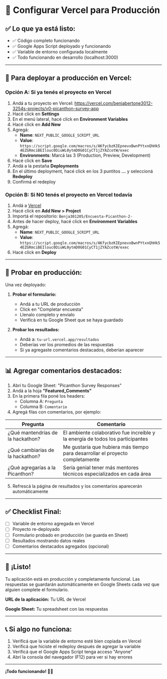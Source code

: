 # 🚀 Configurar Vercel para Producción

## ✅ Lo que ya está listo:

- ✅ Código completo funcionando
- ✅ Google Apps Script deployado y funcionando
- ✅ Variable de entorno configurada localmente
- ✅ Todo funcionando en desarrollo (localhost:3000)

---

## 📝 Para deployar a producción en Vercel:

### Opción A: Si ya tenés el proyecto en Vercel

1. Andá a tu proyecto en Vercel: https://vercel.com/benjabertone3012-3254s-projects/v0-picanthon-survey-app
2. Hacé click en **Settings**
3. En el menú lateral, hacé click en **Environment Variables**
4. Hacé click en **Add New**
5. Agregá:
   - **Name**: `NEXT_PUBLIC_GOOGLE_SCRIPT_URL`
   - **Value**: `https://script.google.com/macros/s/AKfycbzKIEpnevxBwnPYtxnQhHk54EZGRmciBEIlouc0DiuWL0ytmD0G01CyCT1jZYAZcotW/exec`
   - **Environments**: Marcá las 3 (Production, Preview, Development)
6. Hacé click en **Save**
7. Andá a la pestaña **Deployments**
8. En el último deployment, hacé click en los 3 puntitos **...** y seleccioná **Redeploy**
9. Confirmá el redeploy

### Opción B: Si NO tenés el proyecto en Vercel todavía

1. Andá a [Vercel](https://vercel.com)
2. Hacé click en **Add New > Project**
3. Importá el repositorio: `Benja301205/Encuesta-Picanthon-2-`
4. Antes de hacer deploy, hacé click en **Environment Variables**
5. Agregá:
   - **Name**: `NEXT_PUBLIC_GOOGLE_SCRIPT_URL`
   - **Value**: `https://script.google.com/macros/s/AKfycbzKIEpnevxBwnPYtxnQhHk54EZGRmciBEIlouc0DiuWL0ytmD0G01CyCT1jZYAZcotW/exec`
6. Hacé click en **Deploy**

---

## 🧪 Probar en producción:

Una vez deployado:

1. **Probar el formulario:**
   - Andá a tu URL de producción
   - Click en "Completar encuesta"
   - Llenalo completo y envialo
   - Verificá en tu Google Sheet que se haya guardado

2. **Probar los resultados:**
   - Andá a: `tu-url.vercel.app/resultados`
   - Deberías ver los promedios de las respuestas
   - Si ya agregaste comentarios destacados, deberían aparecer

---

## 📊 Agregar comentarios destacados:

1. Abrí tu Google Sheet: "Picanthon Survey Responses"
2. Andá a la hoja **"Featured_Comments"**
3. En la primera fila poné los headers:
   - Columna A: `Pregunta`
   - Columna B: `Comentario`
4. Agregá filas con comentarios, por ejemplo:

| Pregunta | Comentario |
|----------|------------|
| ¿Qué mantendrías de la hackathon? | El ambiente colaborativo fue increíble y la energía de todos los participantes |
| ¿Qué cambiarías de la hackathon? | Me gustaría que hubiera más tiempo para desarrollar el proyecto completamente |
| ¿Qué agregarías a la Picanthon? | Sería genial tener más mentores técnicos especializados en cada área |

5. Refrescá la página de resultados y los comentarios aparecerán automáticamente

---

## ✅ Checklist Final:

- [ ] Variable de entorno agregada en Vercel
- [ ] Proyecto re-deployado
- [ ] Formulario probado en producción (se guarda en Sheet)
- [ ] Resultados mostrando datos reales
- [ ] Comentarios destacados agregados (opcional)

---

## 🎉 ¡Listo!

Tu aplicación está en producción y completamente funcional. Las respuestas se guardarán automáticamente en Google Sheets cada vez que alguien complete el formulario.

**URL de la aplicación:** Tu URL de Vercel

**Google Sheet:** Tu spreadsheet con las respuestas

---

## 📞 Si algo no funciona:

1. Verificá que la variable de entorno esté bien copiada en Vercel
2. Verificá que hiciste el redeploy después de agregar la variable
3. Verificá que el Google Apps Script tenga acceso "Anyone"
4. Abrí la consola del navegador (F12) para ver si hay errores

---

**¡Todo funcionando! 🚀🔥**
